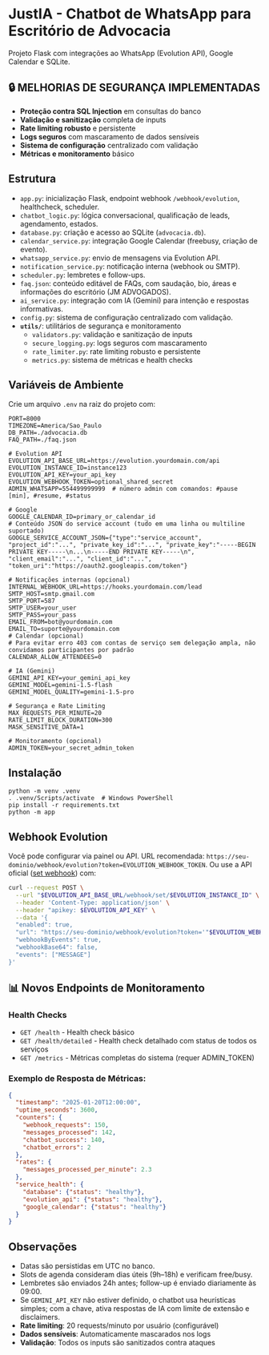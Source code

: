 # JustIA - Chatbot de WhatsApp para Escritório de Advocacia

Projeto Flask com integrações ao WhatsApp (Evolution API), Google Calendar e SQLite.

## 🔒 **MELHORIAS DE SEGURANÇA IMPLEMENTADAS**
- **Proteção contra SQL Injection** em consultas do banco
- **Validação e sanitização** completa de inputs
- **Rate limiting robusto** e persistente
- **Logs seguros** com mascaramento de dados sensíveis
- **Sistema de configuração** centralizado com validação
- **Métricas e monitoramento** básico

## Estrutura
- `app.py`: inicialização Flask, endpoint webhook `/webhook/evolution`, healthcheck, scheduler.
- `chatbot_logic.py`: lógica conversacional, qualificação de leads, agendamento, estados.
- `database.py`: criação e acesso ao SQLite (`advocacia.db`).
- `calendar_service.py`: integração Google Calendar (freebusy, criação de evento).
- `whatsapp_service.py`: envio de mensagens via Evolution API.
- `notification_service.py`: notificação interna (webhook ou SMTP).
- `scheduler.py`: lembretes e follow-ups.
- `faq.json`: conteúdo editável de FAQs, com saudação, bio, áreas e informações do escritório (JM ADVOGADOS).
- `ai_service.py`: integração com IA (Gemini) para intenção e respostas informativas.
- `config.py`: sistema de configuração centralizado com validação.
- **`utils/`**: utilitários de segurança e monitoramento
  - `validators.py`: validação e sanitização de inputs
  - `secure_logging.py`: logs seguros com mascaramento
  - `rate_limiter.py`: rate limiting robusto e persistente
  - `metrics.py`: sistema de métricas e health checks

## Variáveis de Ambiente
Crie um arquivo `.env` na raiz do projeto com:

```
PORT=8000
TIMEZONE=America/Sao_Paulo
DB_PATH=./advocacia.db
FAQ_PATH=./faq.json

# Evolution API
EVOLUTION_API_BASE_URL=https://evolution.yourdomain.com/api
EVOLUTION_INSTANCE_ID=instance123
EVOLUTION_API_KEY=your_api_key
EVOLUTION_WEBHOOK_TOKEN=optional_shared_secret
ADMIN_WHATSAPP=554499999999  # número admin com comandos: #pause [min], #resume, #status

# Google
GOOGLE_CALENDAR_ID=primary_or_calendar_id
# Conteúdo JSON do service account (tudo em uma linha ou multiline suportado)
GOOGLE_SERVICE_ACCOUNT_JSON={"type":"service_account", "project_id":"...", "private_key_id":"...", "private_key":"-----BEGIN PRIVATE KEY-----\n...\n-----END PRIVATE KEY-----\n", "client_email":"...", "client_id":"...", "token_uri":"https://oauth2.googleapis.com/token"}

# Notificações internas (opcional)
INTERNAL_WEBHOOK_URL=https://hooks.yourdomain.com/lead
SMTP_HOST=smtp.gmail.com
SMTP_PORT=587
SMTP_USER=your_user
SMTP_PASS=your_pass
EMAIL_FROM=bot@yourdomain.com
EMAIL_TO=suporte@yourdomain.com
# Calendar (opcional)
# Para evitar erro 403 com contas de serviço sem delegação ampla, não convidamos participantes por padrão
CALENDAR_ALLOW_ATTENDEES=0

# IA (Gemini)
GEMINI_API_KEY=your_gemini_api_key
GEMINI_MODEL=gemini-1.5-flash
GEMINI_MODEL_QUALITY=gemini-1.5-pro

# Segurança e Rate Limiting
MAX_REQUESTS_PER_MINUTE=20
RATE_LIMIT_BLOCK_DURATION=300
MASK_SENSITIVE_DATA=1

# Monitoramento (opcional)
ADMIN_TOKEN=your_secret_admin_token
```

## Instalação
```
python -m venv .venv
. .venv/Scripts/activate  # Windows PowerShell
pip install -r requirements.txt
python -m app
```

## Webhook Evolution
Você pode configurar via painel ou API. URL recomendada: `https://seu-dominio/webhook/evolution?token=EVOLUTION_WEBHOOK_TOKEN`.
Ou use a API oficial ([set webhook](https://doc.evolution-api.com/v2/api-reference/webhook/set)) com:
```bash
curl --request POST \
  --url "$EVOLUTION_API_BASE_URL/webhook/set/$EVOLUTION_INSTANCE_ID" \
  --header 'Content-Type: application/json' \
  --header "apikey: $EVOLUTION_API_KEY" \
  --data '{
  "enabled": true,
  "url": "https://seu-dominio/webhook/evolution?token='"$EVOLUTION_WEBHOOK_TOKEN"'",
  "webhookByEvents": true,
  "webhookBase64": false,
  "events": ["MESSAGE"]
}'
```

## 📊 **Novos Endpoints de Monitoramento**

### Health Checks
- `GET /health` - Health check básico
- `GET /health/detailed` - Health check detalhado com status de todos os serviços
- `GET /metrics` - Métricas completas do sistema (requer ADMIN_TOKEN)

### Exemplo de Resposta de Métricas:
```json
{
  "timestamp": "2025-01-20T12:00:00",
  "uptime_seconds": 3600,
  "counters": {
    "webhook_requests": 150,
    "messages_processed": 142,
    "chatbot_success": 140,
    "chatbot_errors": 2
  },
  "rates": {
    "messages_processed_per_minute": 2.3
  },
  "service_health": {
    "database": {"status": "healthy"},
    "evolution_api": {"status": "healthy"},
    "google_calendar": {"status": "healthy"}
  }
}
```

## Observações
- Datas são persistidas em UTC no banco.
- Slots de agenda consideram dias úteis (9h–18h) e verificam free/busy.
- Lembretes são enviados 24h antes; follow-up é enviado diariamente às 09:00.
- Se `GEMINI_API_KEY` não estiver definido, o chatbot usa heurísticas simples; com a chave, ativa respostas de IA com limite de extensão e disclaimers.
- **Rate limiting**: 20 requests/minuto por usuário (configurável)
- **Dados sensíveis**: Automaticamente mascarados nos logs
- **Validação**: Todos os inputs são sanitizados contra ataques
